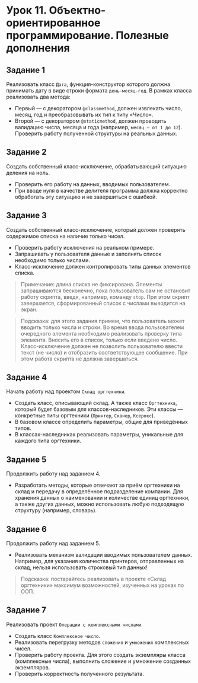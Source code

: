 # Урок 11. Объектно-ориентированное программирование. Полезные дополнения

## Задание 1
Реализовать класс `Дата`, функция-конструктор которого должна принимать дату в виде строки формата `день-месяц-год`. 
В рамках класса реализовать два метода:
* Первый — с декоратором `@classmethod`, должен извлекать число, месяц, год и преобразовывать их тип к типу «Число». 
* Второй — с декоратором `@staticmethod`, должен проводить валидацию числа, месяца и года 
  (например, `месяц — от 1 до 12`). Проверить работу полученной структуры на реальных данных.

## Задание 2
Создать собственный класс-исключение, обрабатывающий ситуацию деления на ноль.
* Проверить его работу на данных, вводимых пользователем. 
* При вводе нуля в качестве делителя программа должна корректно обработать эту ситуацию и не завершиться с ошибкой.

## Задание 3
Создать собственный класс-исключение, который должен проверять содержимое списка на наличие только чисел. 
* Проверить работу исключения на реальном примере. 
* Запрашивать у пользователя данные и заполнять список необходимо только числами. 
* Класс-исключение должен контролировать типы данных элементов списка.

> Примечание: длина списка не фиксирована. Элементы запрашиваются бесконечно, пока пользователь сам не остановит 
> работу скрипта, введя, например, команду `stop`. 
> При этом скрипт завершается, сформированный список с числами выводится на экран.

> Подсказка: для этого задания примем, что пользователь может вводить только числа и строки. 
> Во время ввода пользователем очередного элемента необходимо реализовать проверку типа элемента. 
> Вносить его в список, только если введено число. 
> Класс-исключение должен не позволить пользователю ввести текст (не число) и отобразить соответствующее сообщение. 
> При этом работа скрипта не должна завершаться.

## Задание 4
Начать работу над проектом `Склад оргтехники`. 
* Создать класс, описывающий склад. А также класс `Оргтехника`, который будет базовым для классов-наследников. 
Эти классы — конкретные типы оргтехники (`Принтер`, `Сканер`, `Ксерокс`). 
* В базовом классе определить параметры, общие для приведённых типов.
* В классах-наследниках реализовать параметры, уникальные для каждого типа оргтехники.

## Задание 5
Продолжить работу над заданием 4. 
* Разработать методы, которые отвечают за приём оргтехники на склад и передачу в определённое подразделение компании. 
Для хранения данных о наименовании и количестве единиц оргтехники, а также других данных, 
можно использовать любую подходящую структуру (например, словарь).

## Задание 6
Продолжить работу над заданием 5. 
* Реализовать механизм валидации вводимых пользователем данных. Например, для указания количества принтеров, 
отправленных на склад, нельзя использовать строковый тип данных!

> Подсказка: постарайтесь реализовать в проекте «Склад оргтехники» максимум возможностей, изученных на уроках по ООП.

## Задание 7
Реализовать проект `Операции с комплексными числами`.
* Создать класс `Комплексное число`. 
* Реализовать перегрузку методов `сложения` и `умножения` комплексных чисел. 
* Проверить работу проекта. Для этого создать экземпляры класса (комплексные числа), выполнить сложение и умножение 
созданных экземпляров. 
* Проверить корректность полученного результата.
